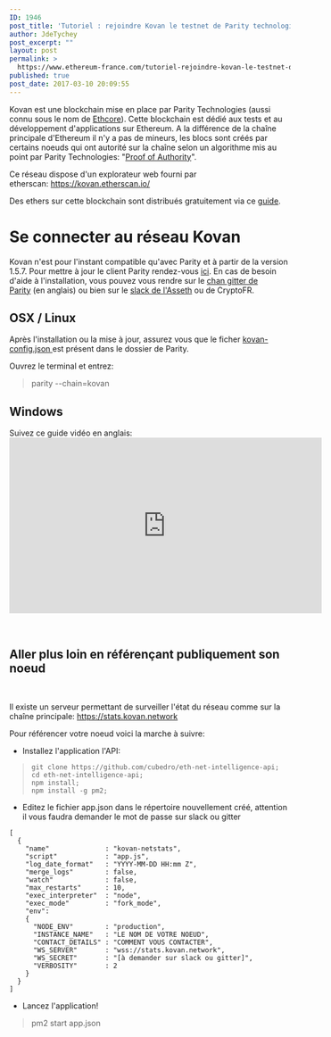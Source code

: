 ```yaml
---
ID: 1946
post_title: 'Tutoriel : rejoindre Kovan le testnet de Parity technologies'
author: JdeTychey
post_excerpt: ""
layout: post
permalink: >
  https://www.ethereum-france.com/tutoriel-rejoindre-kovan-le-testnet-de-parity-technologies/
published: true
post_date: 2017-03-10 20:09:55
---
```

Kovan est une blockchain mise en place par Parity Technologies (aussi connu sous le nom de <a href="http://ethcore.io/">Ethcore</a>). Cette blockchain est dédié aux tests et au développement d'applications sur Ethereum. A la différence de la chaîne principale d'Ethereum il n'y a pas de mineurs, les blocs sont créés par certains noeuds qui ont autorité sur la chaîne selon un algorithme mis au point par Parity Technologies: "<a href="https://github.com/ethcore/parity/wiki/Proof-of-Authority-Chains">Proof of Authority</a>".

Ce réseau dispose d'un explorateur web fourni par etherscan: <a href="https://kovan.etherscan.io/">https://kovan.etherscan.io/</a>

Des ethers sur cette blockchain sont distribués gratuitement via ce <a href="https://github.com/kovan-testnet/faucet">guide</a>.
<h1>Se connecter au réseau Kovan</h1>
Kovan n'est pour l'instant compatible qu'avec Parity et à partir de la version 1.5.7. Pour mettre à jour le client Parity rendez-vous <a href="https://ethcore.io/parity.html">ici</a>.
En cas de besoin d'aide à l'installation, vous pouvez vous rendre sur le <a href="https://gitter.im/ethcore/parity">chan gitter de Parity</a> (en anglais) ou bien sur le <a href="https://asseth.slack.com/messages/general/">slack de l'Asseth</a> ou de CryptoFR.
<h2>OSX / Linux</h2>
Après l'installation ou la mise à jour, assurez vous que le ficher <a href="https://raw.githubusercontent.com/kovan-testnet/config/master/kovan-config.json">kovan-config.json </a>est présent dans le dossier de Parity.

Ouvrez le terminal et entrez:
<blockquote>parity --chain=kovan</blockquote>
<h2>Windows</h2>
Suivez ce guide vidéo en anglais:

<iframe src="https://www.youtube.com/embed/dTjstkfOT8E" width="560" height="315" frameborder="0" allowfullscreen="allowfullscreen"></iframe>

&nbsp;
<h2>Aller plus loin en référençant publiquement son noeud</h2>
&nbsp;

Il existe un serveur permettant de surveiller l'état du réseau comme sur la chaîne principale: <a href="https://stats.kovan.network">https://stats.kovan.network</a>

Pour référencer votre noeud voici la marche à suivre:
<ul>
 	<li>Installez l'application l'API:</li>
</ul>
<blockquote><code>git clone https://github.com/cubedro/eth-net-intelligence-api; cd eth-net-intelligence-api;
npm install;
npm install -g pm2;</code></blockquote>
<ul>
 	<li>Editez le fichier app.json dans le répertoire nouvellement créé, attention il vous faudra demander le mot de passe sur slack ou gitter</li>
</ul>
<pre><code>[
  {
    "name"              : "kovan-netstats",
    "script"            : "app.js",
    "log_date_format"   : "YYYY-MM-DD HH:mm Z",
    "merge_logs"        : false,
    "watch"             : false,
    "max_restarts"      : 10,
    "exec_interpreter"  : "node",
    "exec_mode"         : "fork_mode",
    "env":
    {
      "NODE_ENV"        : "production",
      "INSTANCE_NAME"   : "LE NOM DE VOTRE NOEUD",
      "CONTACT_DETAILS" : "COMMENT VOUS CONTACTER",
      "WS_SERVER"       : "wss://stats.kovan.network",
      "WS_SECRET"       : "[à demander sur slack ou gitter]",
      "VERBOSITY"       : 2
    }
  }
]</code></pre>
<ul>
 	<li>Lancez l'application!</li>
</ul>
<blockquote>pm2 start app.json</blockquote>
&nbsp;